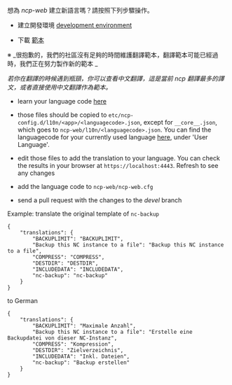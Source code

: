 想為  _ncp-web_ 建立新語言嗎？請按照下列步驟操作。

- 建立開發環境 [development environment](https://github.com/nextcloud/nextcloudpi/wiki/Development-environment)

- 下載 [範本](https://ownyourbits.com/downloads/l10n_templates.zip)

※ _很抱歉的，我們的社區沒有足夠的時間維護翻譯範本，翻譯範本可能已經過時，我們正在努力製作新的範本 _

_若你在翻譯的時候遇到瓶頸，你可以查看中文翻譯，這是當前 ncp 翻譯最多的譯文，或者直接使用中文翻譯作為範本。_

- learn your language code [here](https://www.metamodpro.com/browser-language-codes)

- those files should be copied to `etc/ncp-config.d/l10n/<app>/<languagecode>.json`, except for `__core__.json`, which goes to `ncp-web/l10n/<languagecode>.json`. You can find the languagecode for your currently used language [here](http://mybrowserinfo.com/detail.asp), under 'User Language'. 

- edit those files to add the translation to your language. You can check the results in your browser at `https://localhost:4443`. Refresh to see any changes

- add the language code to `ncp-web/ncp-web.cfg`

- send a pull request with the changes to the _devel_ branch

Example: translate the original template of `nc-backup`

```
{
    "translations": {
        "BACKUPLIMIT": "BACKUPLIMIT",
        "Backup this NC instance to a file": "Backup this NC instance to a file",
        "COMPRESS": "COMPRESS",
        "DESTDIR": "DESTDIR",
        "INCLUDEDATA": "INCLUDEDATA",
        "nc-backup": "nc-backup"
    }
}
```

to German

```
{
    "translations": {
        "BACKUPLIMIT": "Maximale Anzahl", 
        "Backup this NC instance to a file": "Erstelle eine Backupdatei von dieser NC-Instanz", 
        "COMPRESS": "Kompression", 
        "DESTDIR": "Zielverzeichnis", 
        "INCLUDEDATA": "Inkl. Dateien", 
        "nc-backup": "Backup erstellen" 
    } 
}
